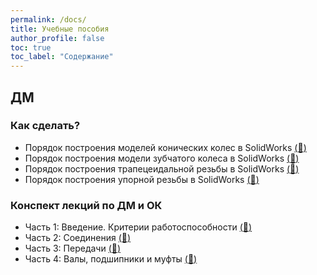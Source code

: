```yaml
---
permalink: /docs/
title: Учебные пособия
author_profile: false
toc: true
toc_label: "Содержание"
---
```

## ДМ
### Как сделать?
- Порядок построения моделей конических колес в SolidWorks [(:link:)](https://drive.google.com/open?id=1eQLqJcusWvBnbfffGaXStjiJzP-lUQ4V)
- Порядок построения модели зубчатого колеса в SolidWorks [(:link:)](https://drive.google.com/open?id=1SUO6MyfuUscQtLoJIMAHwFzo7cSPBhPU)
- Порядок построения трапецеидальной резьбы в SolidWorks [(:link:)](https://drive.google.com/open?id=12h6A9jZHJNjxxmbQJjkD_pbYIodkirVz)
- Порядок построения упорной резьбы в SolidWorks [(:link:)](https://drive.google.com/open?id=1zZrjI8gu-OLmhMEJoxK23TLMXPVAPvOd)

### Конспект лекций по ДМ и ОК
- Часть 1: Введение. Критерии работоспособности [(:link:)](https://github.com/khai202/dme/raw/master/es/es_dme_lectures_p1_rus.zip)
- Часть 2: Соединения [(:link:)](https://github.com/khai202/dme/raw/master/es/es_dme_lectures_p2_rus.zip)
- Часть 3: Передачи [(:link:)](https://github.com/khai202/dme/raw/master/es/es_dme_lectures_p3_rus.zip)
- Часть 4: Валы, подшипники и муфты [(:link:)](https://github.com/khai202/dme/raw/master/es/es_dme_lectures_p4_rus.zip)
